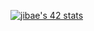[![jibae's 42 stats](https://badge42.vercel.app/api/v2/cl1lqvrly006009jlsdrxp6r1/stats?cursusId=21&coalitionId=87)](https://github.com/JaeSeoKim/badge42)
